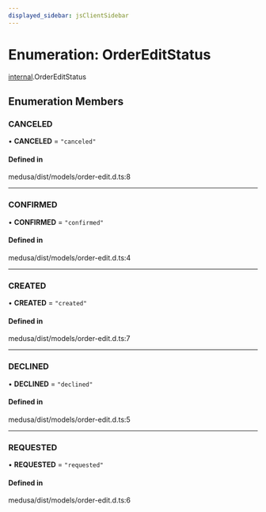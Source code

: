 ```yaml
---
displayed_sidebar: jsClientSidebar
---
```


# Enumeration: OrderEditStatus

[internal](../modules/internal.md).OrderEditStatus

## Enumeration Members

### CANCELED

• **CANCELED** = ``"canceled"``

#### Defined in

medusa/dist/models/order-edit.d.ts:8

___

### CONFIRMED

• **CONFIRMED** = ``"confirmed"``

#### Defined in

medusa/dist/models/order-edit.d.ts:4

___

### CREATED

• **CREATED** = ``"created"``

#### Defined in

medusa/dist/models/order-edit.d.ts:7

___

### DECLINED

• **DECLINED** = ``"declined"``

#### Defined in

medusa/dist/models/order-edit.d.ts:5

___

### REQUESTED

• **REQUESTED** = ``"requested"``

#### Defined in

medusa/dist/models/order-edit.d.ts:6
